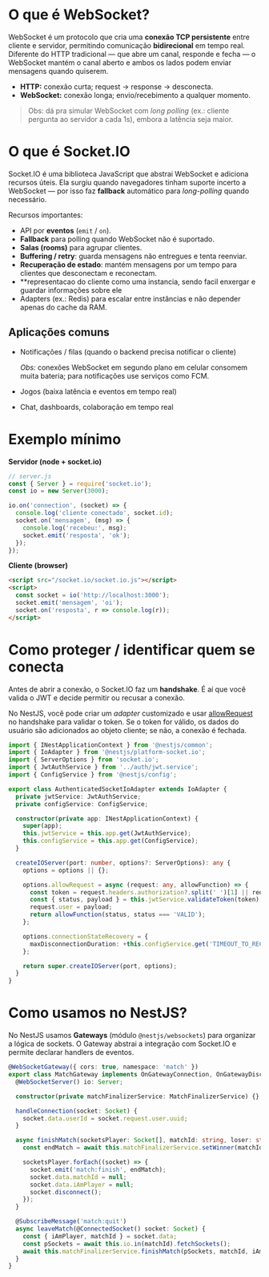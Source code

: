 # O que é WebSocket?

WebSocket é um protocolo que cria uma **conexão TCP persistente** entre cliente e servidor, permitindo comunicação **bidirecional** em tempo real. Diferente do HTTP tradicional — que abre um canal, responde e fecha — o WebSocket mantém o canal aberto e ambos os lados podem enviar mensagens quando quiserem.

* **HTTP:** conexão curta; request → response → desconecta.
* **WebSocket:** conexão longa; envio/recebimento a qualquer momento.

> Obs: dá pra simular WebSocket com *long polling* (ex.: cliente pergunta ao servidor a cada 1s), embora a latência seja maior.

# O que é Socket.IO

Socket.IO é uma biblioteca JavaScript que abstrai WebSocket e adiciona recursos úteis. Ela surgiu quando navegadores tinham suporte incerto a WebSocket — por isso faz **fallback** automático para *long-polling* quando necessário.

Recursos importantes:

* API por **eventos** (`emit` / `on`).
* **Fallback** para polling quando WebSocket não é suportado.
* **Salas (rooms)** para agrupar clientes.
* **Buffering / retry**: guarda mensagens não entregues e tenta reenviar.
* **Recuperação de estado**: mantém mensagens por um tempo para clientes que desconectam e reconectam.
*  **representacao do cliente como uma instancia, sendo facil enxergar e guardar informações sobre ele
* Adapters (ex.: Redis) para escalar entre instâncias e não depender apenas do cache da RAM.

## Aplicações comuns

* Notificações / filas (quando o backend precisa notificar o cliente)

  *Obs:* conexões WebSocket em segundo plano em celular consomem muita bateria; para notificações use serviços como FCM.

* Jogos (baixa latência e eventos em tempo real)

* Chat, dashboards, colaboração em tempo real

# Exemplo mínimo

**Servidor (node + socket.io)**

```js
// server.js
const { Server } = require('socket.io');
const io = new Server(3000);

io.on('connection', (socket) => {
  console.log('cliente conectado', socket.id);
  socket.on('mensagem', (msg) => {
    console.log('recebeu:', msg);
    socket.emit('resposta', 'ok');
  });
});
```

**Cliente (browser)**

```html
<script src="/socket.io/socket.io.js"></script>
<script>
  const socket = io('http://localhost:3000');
  socket.emit('mensagem', 'oi');
  socket.on('resposta', r => console.log(r));
</script>
```

# Como proteger / identificar quem se conecta

Antes de abrir a conexão, o Socket.IO faz um **handshake**. É aí que você valida o JWT e decide permitir ou recusar a conexão.

No NestJS, você pode criar um *adapter* customizado e usar [allowRequest](https://socket.io/docs/v3/server-initialization/#allowrequest) no handshake para validar o token. Se o token for válido, os dados do usuário são adicionados ao objeto cliente; se não, a conexão é fechada.

```ts
import { INestApplicationContext } from '@nestjs/common';
import { IoAdapter } from '@nestjs/platform-socket.io';
import { ServerOptions } from 'socket.io';
import { JwtAuthService } from '../auth/jwt.service';
import { ConfigService } from '@nestjs/config';

export class AuthenticatedSocketIoAdapter extends IoAdapter {
  private jwtService: JwtAuthService;
  private configService: ConfigService;

  constructor(private app: INestApplicationContext) {
    super(app);
    this.jwtService = this.app.get(JwtAuthService);
    this.configService = this.app.get(ConfigService);
  }

  createIOServer(port: number, options?: ServerOptions): any {
    options = options || {};

    options.allowRequest = async (request: any, allowFunction) => {
      const token = request.headers.authorization?.split(' ')[1] || request._query?.token;
      const { status, payload } = this.jwtService.validateToken(token);
      request.user = payload;
      return allowFunction(status, status === 'VALID');
    };

    options.connectionStateRecovery = {
      maxDisconnectionDuration: +this.configService.get('TIMEOUT_TO_RECONNECT'),
    };

    return super.createIOServer(port, options);
  }
}
```


# Como usamos no NestJS?

No NestJS usamos **Gateways** (módulo `@nestjs/websockets`) para organizar a lógica de sockets. O Gateway abstrai a integração com Socket.IO e permite declarar handlers de eventos.


```ts
@WebSocketGateway({ cors: true, namespace: 'match' })
export class MatchGateway implements OnGatewayConnection, OnGatewayDisconnect {
  @WebSocketServer() io: Server;

  constructor(private matchFinalizerService: MatchFinalizerService) {}

  handleConnection(socket: Socket) {
    socket.data.userId = socket.request.user.uuid;
  }

  async finishMatch(socketsPlayer: Socket[], matchId: string, loser: string, status: string) {
    const endMatch = await this.matchFinalizerService.setWinner(matchId, loser, status);

    socketsPlayer.forEach((socket) => {
      socket.emit('match:finish', endMatch);
      socket.data.matchId = null;
      socket.data.iAmPlayer = null;
      socket.disconnect();
    });
  }

  @SubscribeMessage('match:quit')
  async leaveMatch(@ConnectedSocket() socket: Socket) {
    const { iAmPlayer, matchId } = socket.data;
    const pSockets = await this.io.in(matchId).fetchSockets();
    await this.matchFinalizerService.finishMatch(pSockets, matchId, iAmPlayer, 'resign');
  }
}
```




